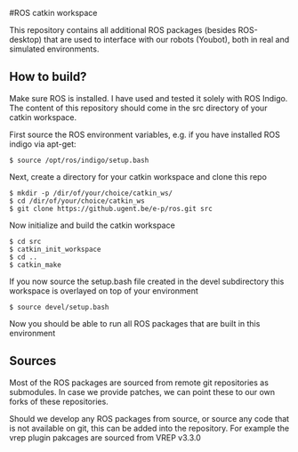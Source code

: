 #ROS catkin workspace

This repository contains all additional ROS packages (besides ROS-desktop) that are used to interface with our robots (Youbot), both in real and simulated environments.

## How to build?

Make sure ROS is installed. I have used and tested it solely with ROS Indigo. The content of this repository should come in the src directory of your catkin workspace.

First source the ROS environment variables, e.g. if you have installed ROS indigo via apt-get:

```
$ source /opt/ros/indigo/setup.bash
```

Next, create a directory for your catkin workspace and clone this repo

```
$ mkdir -p /dir/of/your/choice/catkin_ws/
$ cd /dir/of/your/choice/catkin_ws
$ git clone https://github.ugent.be/e-p/ros.git src
```

Now initialize and build the catkin workspace

```
$ cd src
$ catkin_init_workspace
$ cd ..
$ catkin_make
```

If you now source the setup.bash file created in the devel subdirectory this workspace is overlayed on top of your environment

```
$ source devel/setup.bash
```

Now you should be able to run all ROS packages that are built in this environment


## Sources

Most of the ROS packages are sourced from remote git repositories as submodules. In case we provide patches, we can point these to our own forks of these repositories.

Should we develop any ROS packages from source, or source any code that is not available on git, this can be added into the repository. For example the vrep plugin pakcages are sourced from VREP v3.3.0
